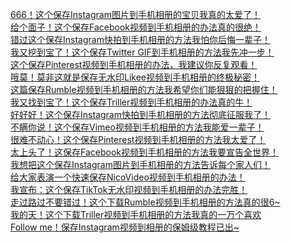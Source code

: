 [666！这个保存Instagram图片到手机相册的宝贝我真的太爱了！](https://www.toutiao.com/article/7324580155811250698/)<br>
[给个面子！这个保存Facebook视频到手机相册的办法真的很绝！](https://www.toutiao.com/article/7329767055866429961/)<br>
[错过这个保存Instagram快拍到手机相册的方法我怕你后悔一辈子！](https://www.toutiao.com/article/7330544385077084724/)<br>
[我又挖到宝了！这个保存Twitter GIF到手机相册的方法我先冲一步！](https://www.toutiao.com/article/7331627668498465320/)<br>
[这个保存Pinterest视频到手机相册的办法，我建议你反复观看！](https://www.toutiao.com/article/7337578939314962978/)<br>
[哦莫！莫非这就是保存无水印Likee视频到手机相册的终极秘密！](https://www.toutiao.com/article/7342688171903173161/)<br>
[这篇保存Rumble视频到手机相册的方法我希望你们能狠狠的把握住！](https://www.toutiao.com/article/7344266632929493513/)<br>
[我又找到宝了！这个保存Triller视频到手机相册的办法真的牛！](https://www.toutiao.com/article/7345384330636427827/)<br>
[好好好！这个保存Instagram快拍到手机相册的方法彻底征服我了！](https://www.toutiao.com/article/7347598968047780402/)<br>
[不瞒你说！这个保存Vimeo视频到手机相册的方法我能爱一辈子！](https://www.toutiao.com/article/7348731272455553574/)<br>
[很难不动心！这个保存Pinterest视频到手机相册的方法我太爱了！](https://www.toutiao.com/article/7355756503766254115/)<br>
[太上头了！这保存Facebook视频到手机相册的方法我要宣告全世界！](https://www.toutiao.com/article/7356495336875082249/)<br>
[我想把这个保存Instagram图片到手机相册的方法告诉每个家人们！](https://www.toutiao.com/article/7358363098517914149/)<br>
[给大家表演一个快速保存NicoVideo视频到手机相册的办法！](https://www.toutiao.com/article/7359103972131275315/)<br>
[我宣布：这个保存TikTok无水印视频到手机相册的办法完胜！](https://www.toutiao.com/article/7360978109850255883/)<br>
[走过路过不要错过！这个下载Rumble视频到手机相册的方法真的很6~](https://www.toutiao.com/article/7361718865334485567/)<br>
[我的天！这个下载Triller视频到手机相册的方法我真的一万个喜欢](https://www.toutiao.com/article/7366899058151342628/)<br>
[Follow me！保存Instagram视频到相册的保姆级教程已出~](https://www.toutiao.com/article/7368765728830456331/)<br>
